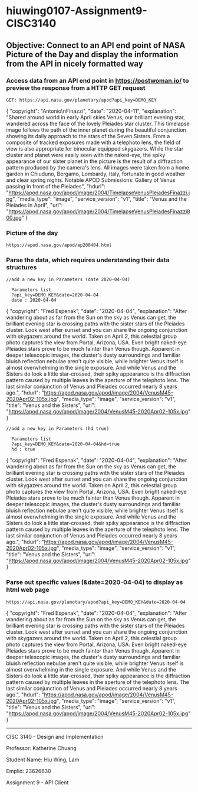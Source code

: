# hiuwing0107-Assignment9-CISC3140
## Objective: Connect to an API end point of NASA Picture of the Day and display the information from the API in nicely   formatted way

### Access data from an API end point in https://postwoman.io/ to preview the response from a HTTP GET request

    GET: https://api.nasa.gov/planetary/apod?api_key=DEMO_KEY

{
  "copyright": "Antonio\nFinazzi",
  "date": "2020-04-11",
  "explanation": "Shared around world in early April skies Venus, our brilliant evening star, wandered across the face of the        lovely Pleiades star cluster. This timelapse image follows the path of the inner planet during the beautiful conjunction showing its daily approach to the stars of the Seven Sisters. From a composite of tracked exposures made with a telephoto lens, the field of view is also appropriate for binocular equipped skygazers. While the star cluster and planet were easily seen with the naked-eye, the spiky appearance of our sister planet in the picture is the result of a diffraction pattern produced by the camera's lens. All images were taken from a home garden in Chiuduno, Bergamo, Lombardy, Italy, fortunate in good weather and clear spring nights.   Notable APOD Submissions: Gallery of Venus passing in front of the Pleiades",
  "hdurl": "https://apod.nasa.gov/apod/image/2004/TimelapseVenusPleiadesFinazzi.jpg",
  "media_type": "image",
  "service_version": "v1",
  "title": "Venus and the Pleiades in April",
  "url": "https://apod.nasa.gov/apod/image/2004/TimelapseVenusPleiadesFinazzi800.jpg"
}

### Picture of the day
    https://apod.nasa.gov/apod/ap200404.html

### Parse the data, which requires understanding their data structures

    //add a new key in Parameters (date 2020-04-04)

      Parameters list
      ?api_key=DEMO_KEY&date=2020-04-04
      date : 2020-04-04

{
  "copyright": "Fred Espenak",
  "date": "2020-04-04",
  "explanation": "After wandering about as far from the Sun on the sky as Venus can get, the brilliant evening star is crossing paths with the sister stars of the Pleiades cluster. Look west after sunset and you can share the ongoing conjunction with skygazers around the world. Taken on April 2, this celestial group photo captures the view from Portal, Arizona, USA. Even bright naked-eye Pleiades stars prove to be much fainter than Venus though. Apparent in deeper telescopic images, the cluster's dusty surroundings and familiar bluish reflection nebulae aren't quite visible, while brighter Venus itself is almost overwhelming in the single exposure. And while Venus and the Sisters do look a little star-crossed, their spiky appearance is the diffraction pattern caused by multiple leaves in the aperture of the telephoto lens. The last similar conjunction of Venus and Pleiades occurred nearly 8 years ago.",
  "hdurl": "https://apod.nasa.gov/apod/image/2004/VenusM45-2020Apr02-105x.jpg",
  "media_type": "image",
  "service_version": "v1",
  "title": "Venus and the Sisters",
  "url": "https://apod.nasa.gov/apod/image/2004/VenusM45-2020Apr02-105x.jpg"
}

    //add a new key in Parameters (hd true)

      Parameters list
      ?api_key=DEMO_KEY&date=2020-04-04&hd=true
      hd : true
      
{
  "copyright": "Fred Espenak",
  "date": "2020-04-04",
  "explanation": "After wandering about as far from the Sun on the sky as Venus can get, the brilliant evening star is crossing paths with the sister stars of the Pleiades cluster. Look west after sunset and you can share the ongoing conjunction with skygazers around the world. Taken on April 2, this celestial group photo captures the view from Portal, Arizona, USA. Even bright naked-eye Pleiades stars prove to be much fainter than Venus though. Apparent in deeper telescopic images, the cluster's dusty surroundings and familiar bluish reflection nebulae aren't quite visible, while brighter Venus itself is almost overwhelming in the single exposure. And while Venus and the Sisters do look a little star-crossed, their spiky appearance is the diffraction pattern caused by multiple leaves in the aperture of the telephoto lens. The last similar conjunction of Venus and Pleiades occurred nearly 8 years ago.",
  "hdurl": "https://apod.nasa.gov/apod/image/2004/VenusM45-2020Apr02-105x.jpg",
  "media_type": "image",
  "service_version": "v1",
  "title": "Venus and the Sisters",
  "url": "https://apod.nasa.gov/apod/image/2004/VenusM45-2020Apr02-105x.jpg"
}

### Parse out specific values (&date=2020-04-04) to display as html web page 

    https://api.nasa.gov/planetary/apod?api_key=DEMO_KEY&date=2020-04-04

{
  "copyright": "Fred Espenak",
  "date": "2020-04-04",
  "explanation": "After wandering about as far from the Sun on the sky as Venus can get, the brilliant evening star is crossing paths with the sister stars of the Pleiades cluster. Look west after sunset and you can share the ongoing conjunction with skygazers around the world. Taken on April 2, this celestial group photo captures the view from Portal, Arizona, USA. Even bright naked-eye Pleiades stars prove to be much fainter than Venus though. Apparent in deeper telescopic images, the cluster's dusty surroundings and familiar bluish reflection nebulae aren't quite visible, while brighter Venus itself is almost overwhelming in the single exposure. And while Venus and the Sisters do look a little star-crossed, their spiky appearance is the diffraction pattern caused by multiple leaves in the aperture of the telephoto lens. The last similar conjunction of Venus and Pleiades occurred nearly 8 years ago.",
  "hdurl": "https://apod.nasa.gov/apod/image/2004/VenusM45-2020Apr02-105x.jpg",
  "media_type": "image",
  "service_version": "v1",
  "title": "Venus and the Sisters",
  "url": "https://apod.nasa.gov/apod/image/2004/VenusM45-2020Apr02-105x.jpg"
}

-------------------------------------------------------------------------------------------------------------------------
CISC 3140 - Design and Implementation

Professor: Katherine Chuang

Student Name: Hiu Wing, Lam

Emplid: 23626630

Assignment 9 - API Client
